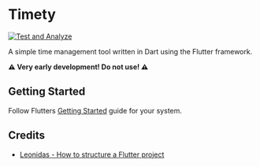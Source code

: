 # Timety

[![Test and Analyze](https://github.com/Benji377/Timety/actions/workflows/testing.yml/badge.svg)](https://github.com/Benji377/Timety/actions/workflows/testing.yml)

A simple time management tool written in Dart using the Flutter framework.

**:warning: Very early development! Do not use! :warning:**

## Getting Started

Follow Flutters [Getting Started](https://docs.flutter.dev/get-started) guide for your system.

## Credits

- [Leonidas - How to structure a Flutter project](https://medium.com/@kanellopoulos.leo/a-simple-way-to-organize-your-code-in-flutter-e175e7004fb5)
